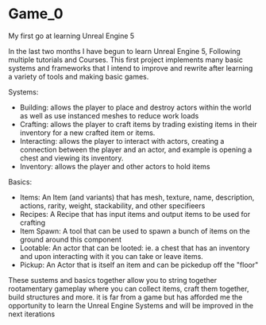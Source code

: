 # Game_0
My first go at learning Unreal Engine 5

In the last two months I have begun to learn Unreal Engine 5, Following multiple tutorials and Courses.
This first project implements many basic systems and frameworks that I intend to improve and rewrite after learning a variety of tools and making basic games.

Systems:
- Building: allows the player to place and destroy actors within the world as well as use instanced meshes to reduce work loads
- Crafting: allows the player to craft items by trading existing items in their inventory for a new crafted item or items.
- Interacting: allows the player to interact with actors, creating a connection between the player and an actor, and example is opening a chest and viewing its inventory.
- Inventory: allows the player and other actors to hold items

Basics:
- Items: An  Item (and variants) that has mesh, texture, name, description, actions, rarity, weight, stackability, and other specifieers
- Recipes: A Recipe that has input items and output items to be used for crafting
- Item Spawn: A tool that can be used to spawn a bunch of items on the ground around this component
- Lootable: An actor that can be looted: ie. a chest that has an inventory and upon interacting with it you can take or leave items.
- Pickup: An Actor that is itself an item and can be pickedup off the "floor"


These sustems and basics together allow you to string together rootamentary gameplay where you can collect items, craft them together, build structures and more. it is far from a game but has afforded me the opportunity to learn the Unreal Engine Systems and will be improved in the next iterations
